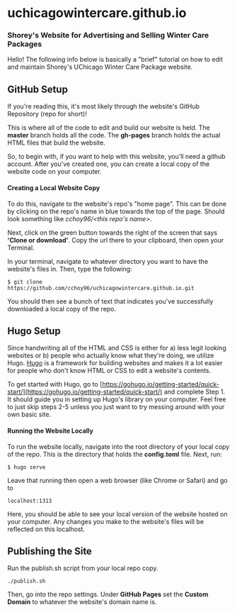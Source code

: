# uchicagowintercare.github.io
### Shorey's Website for Advertising and Selling Winter Care Packages

Hello! The following info below is basically a "brief" tutorial on how to edit and maintain Shorey's UChicago Winter Care Package website.

## GitHub Setup
If you're reading this, it's most likely through the website's GitHub Repository (repo for short)!

This is where all of the code to edit and build our website is held. The **master** branch holds all the code. The **gh-pages** branch holds the actual HTML files that build the website.

So, to begin with, if you want to help with this website, you'll need a github account. After you've created one, you can create a local copy of the website code on your computer.

#### Creating a Local Website Copy
To do this, navigate to the website's repo's "home page". This can be done by clicking on the repo's name in blue towards the top of the page. Should look something like *cchoy96/<this repo's name>*.

Next, click on the green button towards the right of the screen that says **'Clone or download'**. Copy the url there to your clipboard, then open your Terminal.

In your terminal, navigate to whatever directory you want to have the website's files in. Then, type the following:
```
$ git clone https://github.com/cchoy96/uchicagowintercare.github.io.git
```
You should then see a bunch of text that indicates you've successfully downloaded a local copy of the repo.

## Hugo Setup
Since handwriting all of the HTML and CSS is either for a) less legit looking websites or b) people who actually know what they're doing, we utilize Hugo. [Hugo](https://gohugo.io/) is a framework for building websites and makes it a lot easier for people who don't know HTML or CSS to edit a website's contents.

To get started with Hugo, go to [https://gohugo.io/getting-started/quick-start/](https://gohugo.io/getting-started/quick-start/) and complete Step 1. It should guide you in setting up Hugo's library on your computer. Feel free to just skip steps 2-5 unless you just want to try messing around with your own basic site.

#### Running the Website Locally
To run the website locally, navigate into the root directory of your local copy of the repo. This is the directory that holds the **config.toml** file. Next, run:
```
$ hugo serve
```

Leave that running then open a web browser (like Chrome or Safari) and go to
```
localhost:1313
```

Here, you should be able to see your local version of the website hosted on your computer.
Any changes you make to the website's files will be reflected on this localhost.

## Publishing the Site
Run the publish.sh script from your local repo copy.
```
./publish.sh
```

Then, go into the repo settings. Under **GitHub Pages** set the **Custom Domain** to whatever the website's domain name is.
